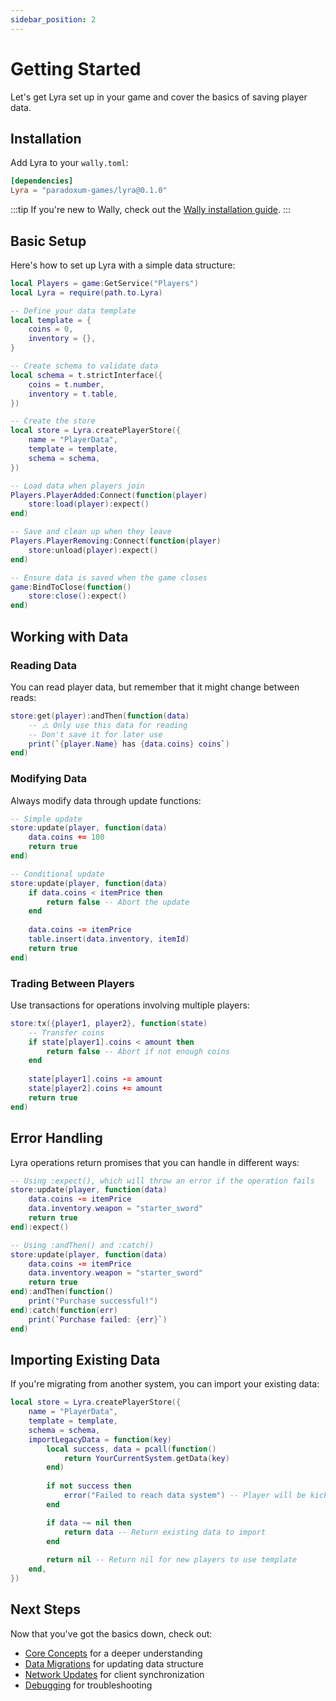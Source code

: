 ```yaml
---
sidebar_position: 2
---
```


# Getting Started

Let's get Lyra set up in your game and cover the basics of saving player data.

## Installation

Add Lyra to your `wally.toml`:

```toml
[dependencies]
Lyra = "paradoxum-games/lyra@0.1.0"
```

:::tip
If you're new to Wally, check out the [Wally installation guide](https://wally.run/install).
:::

## Basic Setup

Here's how to set up Lyra with a simple data structure:

```lua
local Players = game:GetService("Players")
local Lyra = require(path.to.Lyra)

-- Define your data template
local template = {
    coins = 0,
    inventory = {},
}

-- Create schema to validate data
local schema = t.strictInterface({
    coins = t.number,
    inventory = t.table,
})

-- Create the store
local store = Lyra.createPlayerStore({
    name = "PlayerData",
    template = template,
    schema = schema,
})

-- Load data when players join
Players.PlayerAdded:Connect(function(player)
    store:load(player):expect()
end)

-- Save and clean up when they leave
Players.PlayerRemoving:Connect(function(player)
    store:unload(player):expect()
end)

-- Ensure data is saved when the game closes
game:BindToClose(function()
    store:close():expect()
end)
```

## Working with Data

### Reading Data

You can read player data, but remember that it might change between reads:

```lua
store:get(player):andThen(function(data)
    -- ⚠️ Only use this data for reading
    -- Don't save it for later use
    print(`{player.Name} has {data.coins} coins`)
end)
```

### Modifying Data

Always modify data through update functions:

```lua
-- Simple update
store:update(player, function(data)
    data.coins += 100
    return true
end)

-- Conditional update
store:update(player, function(data)
    if data.coins < itemPrice then
        return false -- Abort the update
    end
    
    data.coins -= itemPrice
    table.insert(data.inventory, itemId)
    return true
end)
```

### Trading Between Players

Use transactions for operations involving multiple players:

```lua
store:tx({player1, player2}, function(state)
    -- Transfer coins
    if state[player1].coins < amount then
        return false -- Abort if not enough coins
    end
    
    state[player1].coins -= amount
    state[player2].coins += amount
    return true
end)
```

## Error Handling

Lyra operations return promises that you can handle in different ways:

```lua
-- Using :expect(), which will throw an error if the operation fails
store:update(player, function(data)
    data.coins -= itemPrice
    data.inventory.weapon = "starter_sword"
    return true
end):expect()

-- Using :andThen() and :catch()
store:update(player, function(data)
    data.coins -= itemPrice
    data.inventory.weapon = "starter_sword"
    return true
end):andThen(function()
    print("Purchase successful!")
end):catch(function(err)
    print(`Purchase failed: {err}`)
end)
```

## Importing Existing Data

If you're migrating from another system, you can import your existing data:

```lua
local store = Lyra.createPlayerStore({
    name = "PlayerData",
    template = template,
    schema = schema,
    importLegacyData = function(key)
        local success, data = pcall(function()
            return YourCurrentSystem.getData(key)
        end)
        
        if not success then
            error("Failed to reach data system") -- Player will be kicked and can retry
        end

        if data ~= nil then
            return data -- Return existing data to import
        end
        
        return nil -- Return nil for new players to use template
    end,
})
```

## Next Steps

Now that you've got the basics down, check out:

- [Core Concepts](./core-concepts.md) for a deeper understanding
- [Data Migrations](./advanced/migrations.md) for updating data structure
- [Network Updates](./advanced/networking.md) for client synchronization
- [Debugging](./advanced/debugging.md) for troubleshooting
